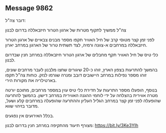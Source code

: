## Message 9862

דובר צה"ל:

צה"ל ממשיך לתקוף מטרות של ארגון הטרור חיזבאללה בדרום לבנון

לפני זמן קצר מטוסי קרב של חיל האוויר תקפו מספר מבנים צבאיים של ארגון הטרור חיזבאללה במרחבים א-צוונה ורמיה, לצד תשתית טרור של הארגון במרחב יארון.

כלי טיס של חיל האוויר תקף מחבלים של ארגון הטרור חיזבאללה במרחב חנין שבדרום לבנון. 

בהמשך להתרעות בצפון הארץ, זוהו כ-20 שיגורים שחצו מלבנון לעבר מרחבים שונים, זוהו מספר נפילות במרחב היישובים דובב ומנרה שגרמו לנזק. כוחות צה"ל תקפו בארטילריה את מקורות הירי. 
 
בנוסף, הופעלו מספר התרעות על חדירת כלי טיס עוין במספר מרחבים, מתוכם יורטה מטרה אווירית בהצלחה על ידי לוחמי ההגנה האווירית במרחב דישון. 
בהמשך להתרעה שהופעלה לפני זמן קצר במרחב הגליל העליון וההתרעה שהופעלה במרחבים קלע ושעל, מדובר בזיהוי שווא. 

בכלל האירועים אין נפגעים.

מצורף תיעוד מהתקיפה במרחב חנין בדרום לבנון: https://bit.ly/3Ke3Ylh

